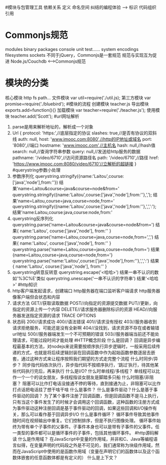 #模块与包管理工具
依赖关系                                        定义
命名空间       纠结的编程体验       -->          标识
代码组织                                        引用
# Commonjs规范
modules     binary
packages    console          unit test......
system      encodings
filesystems sockets
不同于jQuery，Commonjs是一套规范
规范与实现互为促进
Node.js/Couchdb  <-->Commonjs规范
# 模块的分类
核心模块     http fs path...
文件模块     var util=require('./util.js);
第三方模块   var promise=require('./bluebird');
#模块的流程
创建模块        teacher.js
导出模块        exports.add=function(){}
加载模块        var teacher=require('./teacher.js');
使用模块        teacher.add('Scott');
#url网址解析
1. parse是用来解析地址的，解析成一个对象
2. Url {
  protocol: 'https:',//底层指定的协议
  slashes: true,//是否有协议的双斜线
  auth: null,
  host: 'www.imooc.com:8080',//http的IP地址或域名
  port: '8080',//端口
  hostname: 'www.imooc.com',//主机名
  hash: null,//hash值
  search: null,//查询字符串参数
  query: null,//发送给http服务的数据
  pathname: '/video/6710',//访问资源路径名
  path: '/video/6710',//路径
  href: 'https://www.imooc.com:8080/video/6710'//立解析的超链接
}
#querystring参数小处理
1. 参数序列化
querystring.stringify({name:'Laitou',course:['java','node'],from:''})
结果'name=Laitou&course=java&course=node&from='
querystring.stringify({name:'Laitou',course:['java','node'],from:''},',');
结果'name=Laitou,course=java,course=node,from='
querystring.stringify({name:'Laitou',course:['java','node'],from:''},',',':');
结果'name:Laitou,course:java,course:node,from:'
2. querystring反序列化
querystring.parse('name=Laitou&course=java&course=node&from=')
结果{
    name:'Laitou',
    course:['java','node'],
    from:''
}
querystring.parse('name=Laitou,course=java,course=node,from=',',')
结果{
    name:'Laitou',
    course:['java','node'],
    from:''
}
querystring.parse('name=Laitou,course=java,course=node,from=')
结果{name=Laitou,course=java,course=node,from='}
querystring.parse('name:'Laitou',course:['java','node'],from:''},',',':')
结果{
    name:'Laitou',
    course:['java','node'],
    from:''
}
3. querystring转意反转意
querystring.escape('<哈哈>')
结果一串不认识的数如'%3C%E'类似
querystring.unescape('一串不认识的字符串')
结果'<哈哈>'
#http知识
1. http客户端发起请求，创建端口
http服务器在端口监听客户端请求
http服务器像客户端但会状态和内容
2. 请求方法
GET//获取读取数据
POST//向指定的资源提交数据
PUT//更新，向指定的资源上传一个内容
DELETE//请求服务器删除标识的资源
HEAD//向服务器发送指定资源的请求
TRACE
OPTIONS
3. 状态码
200//请求成功
400//语法错误
401//请求没有授权
403//服务器收到请求拒绝服务，可能还是没有全新啊
404//没找到，请求资源不存在或者输错url地址
500//服务器端发生一个不可预期的错误
503//服务器端当前还不能处理请求，可能过段时间才能处理
#HTTP概念阶段
什么是回调？
回调是异步编程最基本的方法，对nodejs来说需要按顺序执行异步逻辑时，一般采用后续传递的方式，也就是将后续逻辑封装在回调函数中作为起始函数参数逐层去嵌套，通过这种方式来让程序按照我们期望的方式走完整个流程
什么时同步/异步？
同步指代码依次执行，异步指代码不按顺序执行，‘跳过’执行，待其他某些代码执行完后，再来执行
什么是I/O?
什么时单线程/多线程？
单线程可以比作一个一个的谈女朋友，多线程指谈女朋友是脚踏多只船
什么时阻塞/非阻塞？
阻塞可以比作打电话没接通不停的等待，直到接通为止，非阻塞可以比作打点话把电话挂了想干啥干啥
什么是事件？
什么是事件驱动？什么是基于事件驱动的回调？
为了某个事件注册了回调函数，但是回调函数不是马上执行，只有当这个事件发生了的时候才会调用这个回调函数，这种函数的注册方式成为事件驱动这种注册回调是基于事件驱动的回调，如果这些回调和I/O操作有关，那么可以看作基于回调异步I/O
什么是事件循环？
循环事件导致其他事件随时间在视频输出中重复。它们控制排序，但是不执行图像处理。
循环事件始终为带有单个子事件的父事件。子事件本身也可以是带有子事件的父事件。任一类型的事件都可以是循环事件的子事件，包括其他循环事件。
#http源码解读
什么是作用域？
在JavaScript中变量的作用域，并非和C、Java等编程语言似得，在变量声明的代码段之外是不可见的，我们通常称为块级作用域，然而在JavaScript中使用的是函数作用域（变量在声明它们的函数体以及这个函数体嵌套的任意函数体都是有定义的）
什么是上下文？

